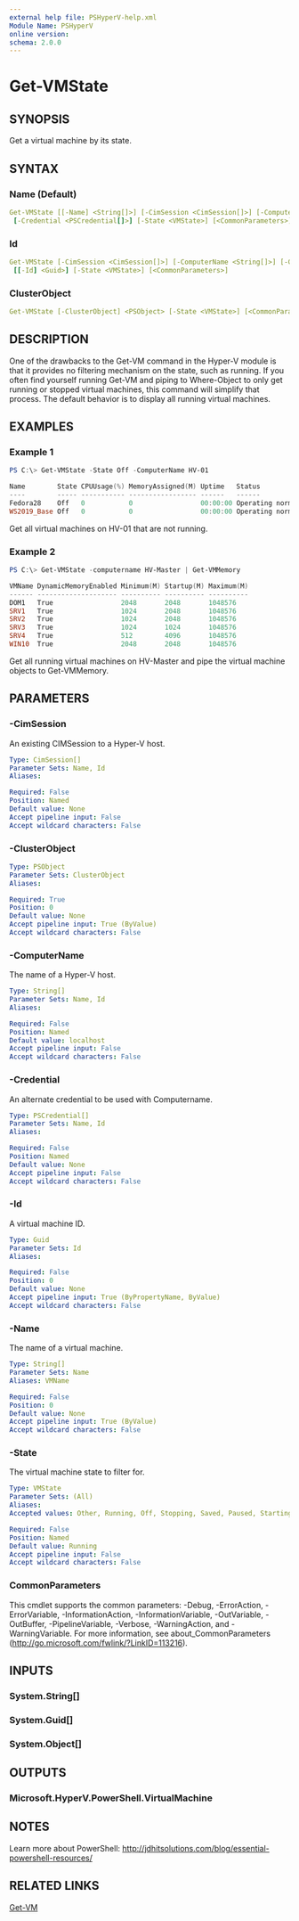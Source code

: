 ```yaml
---
external help file: PSHyperV-help.xml
Module Name: PSHyperV
online version:
schema: 2.0.0
---
```


# Get-VMState

## SYNOPSIS

Get a virtual machine by its state.

## SYNTAX

### Name (Default)

```yaml
Get-VMState [[-Name] <String[]>] [-CimSession <CimSession[]>] [-ComputerName <String[]>]
 [-Credential <PSCredential[]>] [-State <VMState>] [<CommonParameters>]
```

### Id

```yaml
Get-VMState [-CimSession <CimSession[]>] [-ComputerName <String[]>] [-Credential <PSCredential[]>]
 [[-Id] <Guid>] [-State <VMState>] [<CommonParameters>]
```

### ClusterObject

```yaml
Get-VMState [-ClusterObject] <PSObject> [-State <VMState>] [<CommonParameters>]
```

## DESCRIPTION

One of the drawbacks to the Get-VM command in the Hyper-V module is that it provides no filtering mechanism on the state, such as running. If you often find yourself running Get-VM and piping to Where-Object to only get running or stopped virtual machines, this command will simplify that process. The default behavior is to display all running virtual machines.

## EXAMPLES

### Example 1

```powershell
PS C:\> Get-VMState -State Off -ComputerName HV-01

Name        State CPUUsage(%) MemoryAssigned(M) Uptime   Status             Version
----        ----- ----------- ----------------- ------   ------             -------
Fedora28    Off   0           0                 00:00:00 Operating normally 8.3
WS2019_Base Off   0           0                 00:00:00 Operating normally 9.0
```

Get all virtual machines on HV-01 that are not running.

### Example 2

```powershell
PS C:\> Get-VMState -computername HV-Master | Get-VMMemory

VMName DynamicMemoryEnabled Minimum(M) Startup(M) Maximum(M)
------ -------------------- ---------- ---------- ----------
DOM1   True                 2048       2048       1048576
SRV1   True                 1024       2048       1048576
SRV2   True                 1024       2048       1048576
SRV3   True                 1024       1024       1048576
SRV4   True                 512        4096       1048576
WIN10  True                 2048       2048       1048576
```

Get all running virtual machines on HV-Master and pipe the virtual machine objects to Get-VMMemory.

## PARAMETERS

### -CimSession

An existing CIMSession to a Hyper-V host.

```yaml
Type: CimSession[]
Parameter Sets: Name, Id
Aliases:

Required: False
Position: Named
Default value: None
Accept pipeline input: False
Accept wildcard characters: False
```

### -ClusterObject


```yaml
Type: PSObject
Parameter Sets: ClusterObject
Aliases:

Required: True
Position: 0
Default value: None
Accept pipeline input: True (ByValue)
Accept wildcard characters: False
```

### -ComputerName

The name of a Hyper-V host.

```yaml
Type: String[]
Parameter Sets: Name, Id
Aliases:

Required: False
Position: Named
Default value: localhost
Accept pipeline input: False
Accept wildcard characters: False
```

### -Credential

An alternate credential to be used with Computername.

```yaml
Type: PSCredential[]
Parameter Sets: Name, Id
Aliases:

Required: False
Position: Named
Default value: None
Accept pipeline input: False
Accept wildcard characters: False
```

### -Id

A virtual machine ID.

```yaml
Type: Guid
Parameter Sets: Id
Aliases:

Required: False
Position: 0
Default value: None
Accept pipeline input: True (ByPropertyName, ByValue)
Accept wildcard characters: False
```

### -Name

The name of a virtual machine.

```yaml
Type: String[]
Parameter Sets: Name
Aliases: VMName

Required: False
Position: 0
Default value: None
Accept pipeline input: True (ByValue)
Accept wildcard characters: False
```

### -State

The virtual machine state to filter for.

```yaml
Type: VMState
Parameter Sets: (All)
Aliases:
Accepted values: Other, Running, Off, Stopping, Saved, Paused, Starting, Reset, Saving, Pausing, Resuming, FastSaved, FastSaving, ForceShutdown, ForceReboot, Hibernated, RunningCritical, OffCritical, StoppingCritical, SavedCritical, PausedCritical, StartingCritical, ResetCritical, SavingCritical, PausingCritical, ResumingCritical, FastSavedCritical, FastSavingCritical

Required: False
Position: Named
Default value: Running
Accept pipeline input: False
Accept wildcard characters: False
```

### CommonParameters

This cmdlet supports the common parameters: -Debug, -ErrorAction, -ErrorVariable, -InformationAction, -InformationVariable, -OutVariable, -OutBuffer, -PipelineVariable, -Verbose, -WarningAction, and -WarningVariable.
For more information, see about_CommonParameters (http://go.microsoft.com/fwlink/?LinkID=113216).

## INPUTS

### System.String[]

### System.Guid[]

### System.Object[]

## OUTPUTS

### Microsoft.HyperV.PowerShell.VirtualMachine

## NOTES

Learn more about PowerShell:
http://jdhitsolutions.com/blog/essential-powershell-resources/

## RELATED LINKS

[Get-VM]()